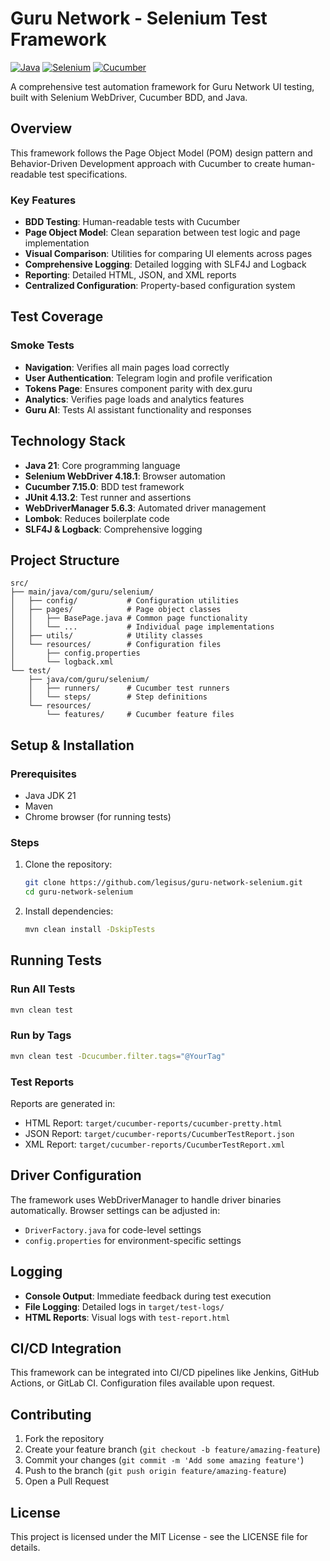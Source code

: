 # Guru Network - Selenium Test Framework

[![Java](https://img.shields.io/badge/Java-21-orange.svg)](https://www.oracle.com/java/)
[![Selenium](https://img.shields.io/badge/Selenium-4.18.1-green.svg)](https://www.selenium.dev/)
[![Cucumber](https://img.shields.io/badge/Cucumber-7.15.0-brightgreen.svg)](https://cucumber.io/)

A comprehensive test automation framework for Guru Network UI testing, built with Selenium WebDriver, Cucumber BDD, and Java.

## Overview

This framework follows the Page Object Model (POM) design pattern and Behavior-Driven Development approach with Cucumber to create human-readable test specifications.

### Key Features

- **BDD Testing**: Human-readable tests with Cucumber
- **Page Object Model**: Clean separation between test logic and page implementation
- **Visual Comparison**: Utilities for comparing UI elements across pages
- **Comprehensive Logging**: Detailed logging with SLF4J and Logback
- **Reporting**: Detailed HTML, JSON, and XML reports
- **Centralized Configuration**: Property-based configuration system

## Test Coverage

### Smoke Tests

- **Navigation**: Verifies all main pages load correctly
- **User Authentication**: Telegram login and profile verification
- **Tokens Page**: Ensures component parity with dex.guru
- **Analytics**: Verifies page loads and analytics features
- **Guru AI**: Tests AI assistant functionality and responses

## Technology Stack

- **Java 21**: Core programming language
- **Selenium WebDriver 4.18.1**: Browser automation
- **Cucumber 7.15.0**: BDD test framework
- **JUnit 4.13.2**: Test runner and assertions
- **WebDriverManager 5.6.3**: Automated driver management
- **Lombok**: Reduces boilerplate code
- **SLF4J & Logback**: Comprehensive logging

## Project Structure

```
src/
├── main/java/com/guru/selenium/
│   ├── config/           # Configuration utilities
│   ├── pages/            # Page object classes
│   │   ├── BasePage.java # Common page functionality
│   │   └── ...           # Individual page implementations
│   ├── utils/            # Utility classes
│   └── resources/        # Configuration files
│       ├── config.properties
│       └── logback.xml
└── test/
    ├── java/com/guru/selenium/
    │   ├── runners/      # Cucumber test runners
    │   └── steps/        # Step definitions
    └── resources/
        └── features/     # Cucumber feature files
```

## Setup & Installation

### Prerequisites

- Java JDK 21
- Maven
- Chrome browser (for running tests)

### Steps

1. Clone the repository:
   ```bash
   git clone https://github.com/legisus/guru-network-selenium.git
   cd guru-network-selenium
   ```

2. Install dependencies:
   ```bash
   mvn clean install -DskipTests
   ```

## Running Tests

### Run All Tests

```bash
mvn clean test
```

### Run by Tags

```bash
mvn clean test -Dcucumber.filter.tags="@YourTag"
```

### Test Reports

Reports are generated in:
- HTML Report: `target/cucumber-reports/cucumber-pretty.html`
- JSON Report: `target/cucumber-reports/CucumberTestReport.json`
- XML Report: `target/cucumber-reports/CucumberTestReport.xml`

## Driver Configuration

The framework uses WebDriverManager to handle driver binaries automatically. Browser settings can be adjusted in:

- `DriverFactory.java` for code-level settings
- `config.properties` for environment-specific settings

## Logging

- **Console Output**: Immediate feedback during test execution
- **File Logging**: Detailed logs in `target/test-logs/`
- **HTML Reports**: Visual logs with `test-report.html`

## CI/CD Integration

This framework can be integrated into CI/CD pipelines like Jenkins, GitHub Actions, or GitLab CI. Configuration files available upon request.

## Contributing

1. Fork the repository
2. Create your feature branch (`git checkout -b feature/amazing-feature`)
3. Commit your changes (`git commit -m 'Add some amazing feature'`)
4. Push to the branch (`git push origin feature/amazing-feature`)
5. Open a Pull Request

## License

This project is licensed under the MIT License - see the LICENSE file for details.